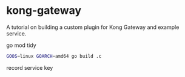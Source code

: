 # kong-gateway

A tutorial on building a custom plugin for Kong Gateway and example service.

go mod tidy

```sh
GOOS=linux GOARCH=amd64 go build .c
```

record service key